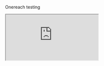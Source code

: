 
Onereach testing

<iframe id="sn_va_web_client" 
        title="ServiceNow Virtual Agent Client" 
        src="https://chat.icf.onereach.ai/hCSZQQRqQaq4I5l1t_BQAA/nih-icf-poc" 
        class="h-full">
        </iframe>
